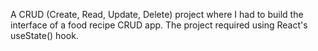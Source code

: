 A CRUD (Create, Read, Update, Delete) project where I had to build the interface of a food recipe CRUD app. The project required using React's useState() hook.  
